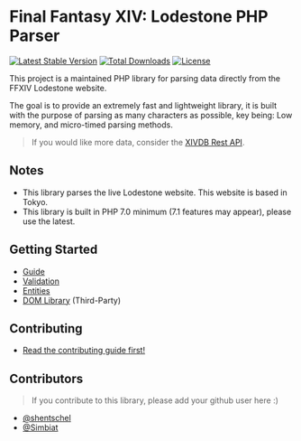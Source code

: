 # Final Fantasy XIV: Lodestone PHP Parser

[![Latest Stable Version](https://poser.pugx.org/viion/lodestone-php/v/stable)](https://packagist.org/packages/viion/lodestone-php)
[![Total Downloads](https://poser.pugx.org/viion/lodestone-php/downloads)](https://packagist.org/packages/viion/lodestone-php)
[![License](https://poser.pugx.org/viion/lodestone-php/license)](https://packagist.org/packages/viion/lodestone-php)

This project is a maintained PHP library for parsing data directly from the FFXIV Lodestone website.

The goal is to provide an extremely fast and lightweight library, it is built with the purpose of parsing as many characters as possible, key being: Low memory, and micro-timed parsing methods.

> If you would like more data, consider the [XIVDB Rest API](https://github.com/xivdb/api).

## Notes

- This library parses the live Lodestone website. This website is based in Tokyo.
- This library is built in PHP 7.0 minimum (7.1 features may appear), please use the latest.

## Getting Started

- [Guide](docs/GUIDE.md)
- [Validation](docs/Validation.md)
- [Entities](docs/GUIDE.md)
- [DOM Library](docs/DOM.md) (Third-Party)

## Contributing

- [Read the contributing guide first!](CONTRIBUTING.md)


## Contributors

> If you contribute to this library, please add your github user here :)

- [@shentschel](https://github.com/shentschel)
- [@Simbiat](https://github.com/Simbiat)

